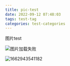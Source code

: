 ```yaml
---
title: pic-test
date: 2022-09-12 07:48:03
tags: test-tag
categories: test-categories
---
```

图片test

![图片加载失败](pic-test.jpg)

![1662943541182](1662943541182.png)
